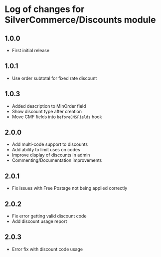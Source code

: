 # Log of changes for SilverCommerce/Discounts module

## 1.0.0

* First initial release

## 1.0.1

* Use order subtotal for fixed rate discount

## 1.0.3

* Added description to MinOrder field
* Show discount type after creation
* Move CMF fields into `beforeCMSFields` hook

## 2.0.0

* Add multi-code support to discounts
* Add ability to limit uses on codes
* Improve display of discounts in admin
* Commenting/Documentation improvements

## 2.0.1

* Fix issues with Free Postage not being applied correctly

## 2.0.2

* Fix error getting valid discount code
* Add discount usage report

## 2.0.3

* Error fix with discount code usage